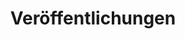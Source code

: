 ---
  title: Veröffentlichungen
  layout: link-cards-row
  colclass: wc-col-6-tablet
  items:
    - description: "“Ein neues Planungs- und Navigationssystem für die dentale Implantologie”, Weihe S., Franz E.P., Bonitz L., Hassfeld S., Kruse Ch. - DZW Orale Implantol. 03(2006);pp. 6-10"
      linkText: Hier Downloaden
    - description: "“Chancen, Nutzen und Probleme der Navigation in der dentalen Implantologie”, Weihe S., Kruse Ch., Franz E.P., Joachim S., Bonitz L., Hassfeld S. - Digital_Dental.News; 1.Jg.; April 2007;pp. 96-102"
      linkText: Hier Downloaden
---